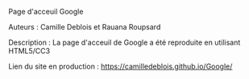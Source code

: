 Page d'acceuil Google


Auteurs : Camille Deblois et Rauana Roupsard

Description : La page d'acceuil de Google a été reproduite en utilisant HTML5/CC3

Lien du site en production : https://camilledeblois.github.io/Google/
